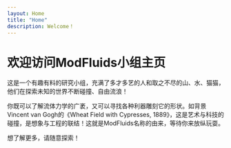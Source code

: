 ```yaml
---
layout: Home
title: "Home"
description: Welcome！
---
```


# 欢迎访问ModFluids小组主页

这是一个有趣有料的研究小组，充满了多才多艺的人和取之不尽的山、水、猫猫，他们在探索未知的世界不断碰撞、自由流浪！

你既可以了解流体力学的广袤，又可以寻找各种利器雕刻它的形状。如背景Vincent van Gogh的《Wheat Field with Cypresses, 1889》，这是艺术与科技的碰撞，是想象与工程的联结！这就是ModFluids名称的由来，等待你来放纵玩耍。

想了解更多，请随意探索！

